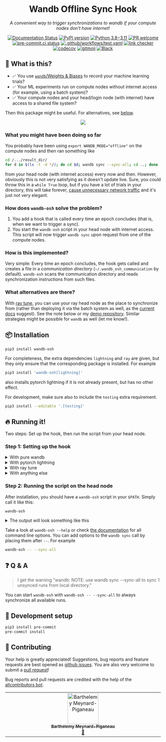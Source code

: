 <div align="center">
<h1>Wandb Offline Sync Hook</h1>
<em>A convenient way to trigger synchronizations to wandb if your compute nodes don't have internet!</em>
<p></p>

[![Documentation Status](https://readthedocs.org/projects/wandb-offline-sync-hook/badge/?version=latest)](https://wandb-offline-sync-hook.readthedocs.io/en/latest/?badge=latest)
[![PyPI version](https://badge.fury.io/py/wandb-osh.svg)](https://pypi.org/project/wandb-osh)
[![Python 3.8‒3.11](https://img.shields.io/badge/python-3.8%E2%80%923.11-blue)](https://www.python.org)
[![PR welcome](https://img.shields.io/badge/PR-Welcome-%23FF8300.svg)](https://git-scm.com/book/en/v2/GitHub-Contributing-to-a-Project)
[![pre-commit.ci status](https://results.pre-commit.ci/badge/github/klieret/wandb-offline-sync-hook/main.svg)](https://results.pre-commit.ci/latest/github/klieret/wandb-offline-sync-hook/main)
[![.github/workflows/test.yaml](https://github.com/klieret/wandb-offline-sync-hook/actions/workflows/test.yaml/badge.svg)](https://github.com/klieret/wandb-offline-sync-hook/actions/workflows/test.yaml)
[![link checker](https://github.com/klieret/wandb-offline-sync-hook/actions/workflows/check-links.yaml/badge.svg)](https://github.com/klieret/wandb-offline-sync-hook/actions)
[![codecov](https://codecov.io/github/klieret/wandb-offline-sync-hook/branch/main/graph/badge.svg?token=6MQZ4LODE5)](https://app.codecov.io/github/klieret/wandb-offline-sync-hook)
[![gitmoji](https://img.shields.io/badge/gitmoji-%20😜%20😍-FFDD67.svg)](https://gitmoji.dev)
[![Black](https://img.shields.io/badge/code%20style-black-000000.svg)](https://github.com/python/black)

</div>

## 🤔 What is this?

- ✅ You use [`wandb`/Weights & Biases](https://wandb.ai/) to record your machine learning trials?
- ✅ Your ML experiments run on compute nodes without internet access (for example, using a batch system)?
- ✅ Your compute nodes and your head/login node (with internet) have access to a shared file system?

Then this package might be useful. For alternatives, see [below](https://github.com/klieret/wandb-offline-sync-hook#what-alternatives-are-there).

<div align="center">

![](https://user-images.githubusercontent.com/13602468/200086359-507b8653-e999-4cb3-ac93-ba1d175d2016.png)

</div>

### What you might have been doing so far

You probably have been using `export WANDB_MODE="offline"` on the compute nodes and then ran something like

```bash
cd /.../result_dir/
for d in $(ls -t -d */); do cd $d; wandb sync --sync-all; cd ..; done
```

from your head node (with internet access) every now and then.
However, obviously this is not very satisfying as it doesn't update live.
Sure, you could throw this in a `while True` loop, but if you have a lot of trials in your directory, this will take forever, [cause unnecessary network traffic](https://github.com/wandb/wandb/issues/2887) and it's just not very elegant.

### How does `wandb-osh` solve the problem?

1. You add a hook that is called every time an epoch concludes (that is, when we want to trigger a sync).
2. You start the `wandb-osh` script in your head node with internet access. This script will now trigger `wandb sync` upon request from one of the compute nodes.

### How is this implemented?

Very simple: Every time an epoch concludes, the hook gets called and creates a file in a _communication directory_ (`~/.wandb_osh_communication` by default). `wandb-osh` scans the communication directory and reads synchronization instructions from such files.

### What alternatives are there?

With [ray tune][ray-tune], you can use your ray head node as the place to synchronize from (rather than deploying it via the batch system as well, as the [current docs][ray-tune-slurm-docs] suggest). See the note below or my [demo repository][ray-tune-slurm-test].
Similar strategies might be possible for `wandb` as well (let me know!).

## 📦 Installation

```bash
pip3 install wandb-osh
```

For completeness, the extra dependencies `lightning` and `ray` are given, but they only ensure that the corresponding package is installed.
For example

```bash
pip3 install 'wandb-osh[lightning]'
```

also installs pytorch lightning if it is not already present, but has no other effect.

For development, make sure also to include the `testing` extra requirement.

```bash
pip3 install --editable '.[testing]'
```

## 🔥 Running it!

Two steps: Set up the hook, then run the script from your head node.

### Step 1: Setting up the hook

<details>
<summary>With pure wandb</summary>

Let's adapt the [simple pytorch example](https://docs.wandb.ai/guides/integrations/pytorch) from the wandb docs (it only takes 3 lines!):

```python
import wandb
from wandb_osh.hooks import TriggerWandbSyncHook  # <-- New!


trigger_sync = TriggerWandbSyncHook()  # <--- New!

wandb.init(config=args, mode="offline")

model = ... # set up your model

# Magic
wandb.watch(model, log_freq=100)

model.train()
for batch_idx, (data, target) in enumerate(train_loader):
    output = model(data)
    loss = F.nll_loss(output, target)
    loss.backward()
    optimizer.step()
    if batch_idx % args.log_interval == 0:
        wandb.log({"loss": loss})
        trigger_sync()  # <-- New!
```

</details>
<details>
<summary>With pytorch lightning</summary>

Simply add the `TriggerWandbSyncLightningCallback` to your list of callbacks and you're good to go!

```python
from wandb_osh.lightning_hooks import TriggerWandbSyncLightningCallback  # <-- New!
from pytorch_lightning.loggers import WandbLogger
from pytorch_lightning import Trainer

logger = WandbLogger(
    project="project",
    group="group",
    offline=True,
)

model = MyLightningModule()
trainer = Trainer(
    logger=logger,
    callbacks=[TriggerWandbSyncLightningCallback()]  # <-- New!
)
trainer.fit(model, train_dataloader, val_dataloader)
```

</details>
<details>
<summary>With ray tune</summary>

> **Note**
> With ray tune, you might not need this package! While the approach suggested in the
> [ray tune SLURM docs][ray-tune-slurm-docs] deploys the ray head on a worker node as well (so it doesn't
> have internet), this actually isn't needed. Instead, you can run the ray head and the
> tuning script on the head node and only submit batch jobs for your workers.
> In this way, `wandb` will be called from the head node and internet access is no
> problem there.
> For more information on this approach, take a look at my [demo repository][ray-tune-slurm-test].

You probably already use the `WandbLoggerCallback` callback. We simply add a second callback for `wandb-osh` (it only takes two new lines!):

```python
import os
from wandb_osh.ray_hooks import TriggerWandbSyncRayHook  # <-- New!


os.environ["WANDB_MODE"] = "offline"

callbacks = [
    WandbLoggerCallback(...),  # <-- ray tune documentation tells you about this
    TriggerWandbSyncRayHook(),  # <-- New!
]

tuner = tune.Tuner(
    trainable,
    tune_config=...,
    run_config=RunConfig(
        ...,
        callbacks=callbacks,
    ),
)
```

</details>

<details>
<summary>With anything else</summary>

Simply take the `TriggerWandbSyncHook` class and use it as a callback in your training
loop (as in the `wandb` example above), passing the directory that `wandb` is syncing
to as an argument.

</details>

### Step 2: Running the script on the head node

After installation, you should have a `wandb-osh` script in your `$PATH`. Simply call it like this:

```
wandb-osh
```

<details>
<summary>The output will look something like this</summary>

```
INFO: Starting to watch /home/kl5675/.wandb_osh_command_dir
INFO: Syncing /home/kl5675/ray_results/tcn-perfect-test-sync/DynamicTCNTrainable_b1f60706_4_attr_pt_thld=0.0273,batch_size=1,focal_alpha=0.2500,focal_gamma=2.0000,gnn_tracking_experiments_has_2022-11-03_17-08-42
Find logs at: /home/kl5675/ray_results/tcn-perfect-test-sync/DynamicTCNTrainable_b1f60706_4_attr_pt_thld=0.0273,batch_size=1,focal_alpha=0.2500,focal_gamma=2.0000,gnn_tracking_experiments_has_2022-11-03_17-08-42/wandb/debug-cli.kl5675.log
Syncing: https://wandb.ai/gnn_tracking/gnn_tracking/runs/b1f60706 ... done.
INFO: Finished syncing /home/kl5675/ray_results/tcn-perfect-test-sync/DynamicTCNTrainable_b1f60706_4_attr_pt_thld=0.0273,batch_size=1,focal_alpha=0.2500,focal_gamma=2.0000,gnn_tracking_experiments_has_2022-11-03_17-08-42
INFO: Syncing /home/kl5675/ray_results/tcn-perfect-test-sync/DynamicTCNTrainable_92a3ef1b_1_attr_pt_thld=0.0225,batch_size=1,focal_alpha=0.2500,focal_gamma=2.0000,gnn_tracking_experiments_has_2022-11-03_17-07-49
Find logs at: /home/kl5675/ray_results/tcn-perfect-test-sync/DynamicTCNTrainable_92a3ef1b_1_attr_pt_thld=0.0225,batch_size=1,focal_alpha=0.2500,focal_gamma=2.0000,gnn_tracking_experiments_has_2022-11-03_17-07-49/wandb/debug-cli.kl5675.log
Syncing: https://wandb.ai/gnn_tracking/gnn_tracking/runs/92a3ef1b ... done.
INFO: Finished syncing /home/kl5675/ray_results/tcn-perfect-test-sync/DynamicTCNTrainable_92a3ef1b_1_attr_pt_thld=0.0225,batch_size=1,focal_alpha=0.2500,focal_gamma=2.0000,gnn_tracking_experiments_has_2022-11-03_17-07-49
INFO: Syncing /home/kl5675/ray_results/tcn-perfect-test-sync/DynamicTCNTrainable_a2caa9c0_2_attr_pt_thld=0.0092,batch_size=1,focal_alpha=0.2500,focal_gamma=2.0000,gnn_tracking_experiments_has_2022-11-03_17-08-17
Find logs at: /home/kl5675/ray_results/tcn-perfect-test-sync/DynamicTCNTrainable_a2caa9c0_2_attr_pt_thld=0.0092,batch_size=1,focal_alpha=0.2500,focal_gamma=2.0000,gnn_tracking_experiments_has_2022-11-03_17-08-17/wandb/debug-cli.kl5675.log
Syncing: https://wandb.ai/gnn_tracking/gnn_tracking/runs/a2caa9c0 ... done.
```

</details>

Take a look at `wandb-osh --help` or check [the documentation](https://wandb-offline-sync-hook.readthedocs.io/en/latest/cli.html) for all command line options.
You can add options to the `wandb sync` call by placing them after `--`. For example

```bash
wandb-osh -- --sync-all
```

## ❓ Q & A

> I get the warning "wandb: NOTE: use wandb sync --sync-all to sync 1 unsynced runs from local directory."

You can start `wandb-osh` with `wandb-osh -- --sync-all` to always synchronize
all available runs.

## 🧰 Development setup

```bash
pip3 install pre-commit
pre-commit install
```

## 💖 Contributing

Your help is greatly appreciated! Suggestions, bug reports and feature requests are best opened as [github issues][github-issues]. You are also very welcome to submit a [pull request][pulls]!

Bug reports and pull requests are credited with the help of the [allcontributors bot](https://allcontributors.org/).

<!-- ## ✨ Contributors -->
<!--  -->
<!-- Thanks goes to these wonderful people ([emoji key](https://allcontributors.org/docs/en/emoji-key)): -->
<!--  -->
<!-- ALL-CONTRIBUTORS-LIST:START - Do not remove or modify this section -->
<!-- prettier-ignore-start -->
<!-- markdownlint-disable -->
<table>
  <tbody>
    <tr>
      <td align="center" valign="top" width="14.28%"><a href="https://github.com/barthelemymp"><img src="https://avatars.githubusercontent.com/u/36533835?v=4?s=100" width="100px;" alt="Barthelemy Meynard-Piganeau"/><br /><sub><b>Barthelemy Meynard-Piganeau</b></sub></a><br /><a href="https://github.com/klieret/wandb-offline-sync-hook/issues?q=author%3Abarthelemymp" title="Bug reports">🐛</a></td>
    </tr>
  </tbody>
</table>

<!-- markdownlint-restore -->
<!-- prettier-ignore-end -->

<!-- ALL-CONTRIBUTORS-LIST:END -->
<!--  -->
<!-- This project follows the [all-contributors](https://github.com/all-contributors/all-contributors) specification. Contributions of any kind welcome! -->

[github-issues]: https://github.com/klieret/wandb-offline-sync-hook/issues
[pulls]: https://github.com/klieret/wandb-offline-sync-hook/pulls
[ray-tune-slurm-docs]: https://docs.ray.io/en/latest/cluster/vms/user-guides/community/slurm.html
[ray-tune-slurm-test]: https://github.com/klieret/ray-tune-slurm-test/
[ray-tune]: https://docs.ray.io/en/latest/tune/index.html
